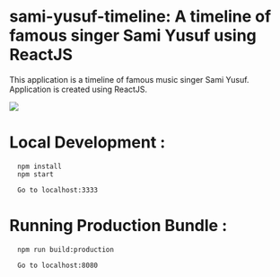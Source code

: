 # sami-yusuf-timeline: A timeline of famous singer Sami Yusuf using ReactJS

This application is a timeline of famous music singer Sami Yusuf. Application is created using ReactJS.

![](https://s3-ap-southeast-1.amazonaws.com/s3freebucket/sami-yusuf-timeline/images/sami-yusuf-tumblr.jpg)

# Local Development :
```
  npm install
  npm start

  Go to localhost:3333

```  


# Running Production Bundle :
```
  npm run build:production  

  Go to localhost:8080

```  
